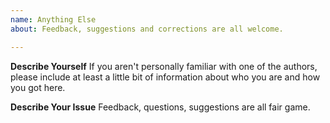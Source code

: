 ```yaml
---
name: Anything Else
about: Feedback, suggestions and corrections are all welcome.

---
```


**Describe Yourself**
If you aren't personally familiar with one of the authors, please include at least a little bit of information about who you are and how you got here.

**Describe Your Issue**
Feedback, questions, suggestions are all fair game. 
